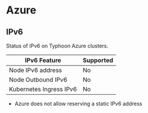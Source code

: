 # Azure

## IPv6

Status of IPv6 on Typhoon Azure clusters.

| IPv6 Feature            | Supported |
|-------------------------|-----------|
| Node IPv6 address       | No        |
| Node Outbound IPv6      | No        |
| Kubernetes Ingress IPv6 | No        |

* Azure does not allow reserving a static IPv6 address 
